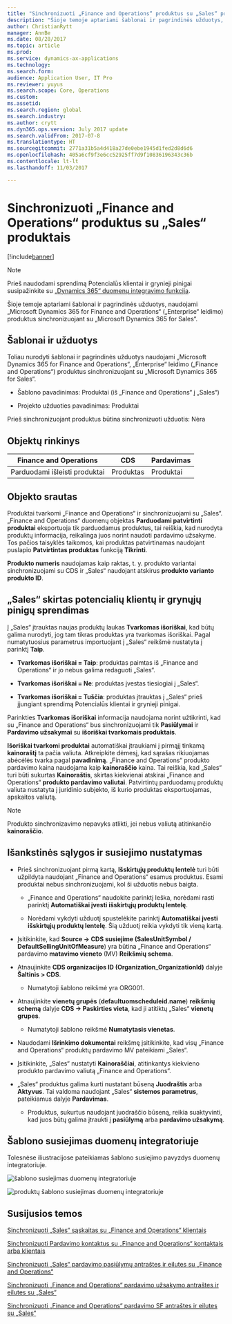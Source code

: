 ```yaml
---
title: "Sinchronizuoti „Finance and Operations“ produktus su „Sales“ produktais"
description: "Šioje temoje aptariami šablonai ir pagrindinės užduotys, naudojami „Microsoft Dynamics 365 for Finance and Operations“ („Enterprise“ leidimo) produktus sinchronizuojant su „Microsoft Dynamics 365 for Sales“."
author: ChristianRytt
manager: AnnBe
ms.date: 08/28/2017
ms.topic: article
ms.prod: 
ms.service: dynamics-ax-applications
ms.technology: 
ms.search.form: 
audience: Application User, IT Pro
ms.reviewer: yuyus
ms.search.scope: Core, Operations
ms.custom: 
ms.assetid: 
ms.search.region: global
ms.search.industry: 
ms.author: crytt
ms.dyn365.ops.version: July 2017 update
ms.search.validFrom: 2017-07-8
ms.translationtype: HT
ms.sourcegitcommit: 2771a31b5a4d418a27de0ebe1945d1fed2d8d6d6
ms.openlocfilehash: 405a6cf9f3e6cc52925ff7d9f10836196343c36b
ms.contentlocale: lt-lt
ms.lasthandoff: 11/03/2017

---
```


# <a name="synchronize-products-from-finance-and-operations-to-products-in-sales"></a>Sinchronizuoti „Finance and Operations“ produktus su „Sales“ produktais

[!include[banner](../includes/banner.md)]

> [!NOTE]
> Prieš naudodami sprendimą Potencialūs klientai ir grynieji pinigai susipažinkite su [„Dynamics 365“ duomenų integravimo funkcija](/common-data-service/entity-reference/dynamics-365-integration). 

Šioje temoje aptariami šablonai ir pagrindinės užduotys, naudojami „Microsoft Dynamics 365 for Finance and Operations“ („Enterprise“ leidimo) produktus sinchronizuojant su „Microsoft Dynamics 365 for Sales“.

## <a name="template-and-task"></a>Šablonai ir užduotys

Toliau nurodyti šablonai ir pagrindinės užduotys naudojami „Microsoft Dynamics 365 for Finance and Operations“, „Enterprise“ leidimo („Finance and Operations“) produktus sinchronizuojant su „Microsoft Dynamics 365 for Sales“.

-   Šablono pavadinimas: Produktai (iš „Finance and Operations“ į „Sales“)

-   Projekto užduoties pavadinimas: Produktai

Prieš sinchronizuojant produktus būtina sinchronizuoti užduotis: Nėra

## <a name="entity-set"></a>Objektų rinkinys

| **Finance and Operations** | **CDS** | **Pardavimas**  |
|----------------------------|---------|------------|
| Parduodami išleisti produktai | Produktas | Produktai   |

## <a name="entity-flow"></a>Objekto srautas

Produktai tvarkomi „Finance and Operations“ ir sinchronizuojami su „Sales“. „Finance and Operations“ duomenų objektas **Parduodami patvirtinti produktai** eksportuoja tik parduodamus produktus, tai reiškia, kad nurodyta produktų informacija, reikalinga juos norint naudoti pardavimo užsakyme. Tos pačios taisyklės taikomos, kai produktas patvirtinamas naudojant puslapio **Patvirtintas produktas** funkciją **Tikrinti**.

**Produkto numeris** naudojamas kaip raktas, t. y. produkto variantai sinchronizuojami su CDS ir „Sales“ naudojant atskirus **produkto varianto** **produkto ID**.

## <a name="prospect-to-cash-solution-for-sales"></a>„Sales“ skirtas potencialių klientų ir grynųjų pinigų sprendimas

Į „Sales“ įtrauktas naujas produktų laukas **Tvarkomas išoriškai**, kad būtų galima nurodyti, jog tam tikras produktas yra tvarkomas išoriškai. Pagal numatytuosius parametrus importuojant į „Sales“ reikšmė nustatyta į parinktį **Taip**.

-   **Tvarkomas išoriškai = Taip**: produktas paimtas iš „Finance and Operations“ ir jo nebus galima redaguoti „Sales“.

-   **Tvarkomas išoriškai = Ne**: produktas įvestas tiesiogiai į „Sales“.

-   **Tvarkomas išoriškai = Tuščia**: produktas įtrauktas į „Sales“ prieš įjungiant sprendimą Potencialūs klientai ir grynieji pinigai.

Parinkties **Tvarkomas išoriškai** informacija naudojama norint užtikrinti, kad su „Finance and Operations“ bus sinchronizuojami tik **Pasiūlymai** ir **Pardavimo užsakymai** su **išoriškai tvarkomais produktais**.

**Išoriškai tvarkomi produktai** automatiškai įtraukiami į pirmąjį tinkamą **kainoraštį** ta pačia valiuta. Atkreipkite dėmesį, kad sąrašas rikiuojamas abėcėlės tvarka pagal **pavadinimą**. „Finance and Operations“ produkto pardavimo kaina naudojama kaip **kainoraščio** kaina. Tai reiškia, kad „Sales“ turi būti sukurtas **Kainoraštis**, skirtas kiekvienai atskirai „Finance and Operations“ **produkto pardavimo valiutai**. Patvirtintų parduodamų produktų valiuta nustatyta į juridinio subjekto, iš kurio produktas eksportuojamas, apskaitos valiutą.

> [!NOTE]
> Produkto sinchronizavimo nepavyks atlikti, jei nebus valiutą atitinkančio **kainoraščio**.

## <a name="preconditions-and-mapping-setup"></a>Išankstinės sąlygos ir susiejimo nustatymas

-   Prieš sinchronizuojant pirmą kartą, **Išskirtųjų produktų lentelė** turi būti užpildyta naudojant „Finance and Operations“ esamus produktus. Esami produktai nebus sinchronizuojami, kol ši užduotis nebus baigta.

    -   „Finance and Operations“ naudokite parinktį Ieška, norėdami rasti parinktį **Automatiškai įvesti išskirtųjų produktų lentelę**.

    -   Norėdami vykdyti užduotį spustelėkite parinktį **Automatiškai įvesti išskirtųjų produktų lentelę**. Šią užduotį reikia vykdyti tik vieną kartą.

-   Įsitikinkite, kad **Source -\> CDS susiejime (SalesUnitSymbol / DefaultSellingUnitOfMeasure**) yra būtina „Finance and Operations“ pardavimo **matavimo vieneto** (MV) **Reikšmių schema**.

-   Atnaujinkite **CDS organizacijos ID (Organization_OrganizationId)** dalyje **Šaltinis \> CDS**.

    -   Numatytoji šablono reikšmė yra ORG001.

-   Atnaujinkite **vienetų grupės** (**defaultuomscheduleid.name**) **reikšmių schemą** dalyje **CDS -\> Paskirties vieta**, kad ji atitiktų „Sales“ **vienetų grupes**.

    -   Numatytoji šablono reikšmė **Numatytasis vienetas**.

-   Naudodami **Išrinkimo dokumentai** reikšmę įsitikinkite, kad visų „Finance and Operations“ produktų pardavimo MV pateikiami „Sales“.

-   Įsitikinkite, „Sales“ nustatyti **Kainoraščiai**, atitinkantys kiekvieno produkto pardavimo valiutą „Finance and Operations“.

-   „Sales“ produktus galima kurti nustatant būseną **Juodraštis** arba **Aktyvus**. Tai valdoma naudojant „Sales“ **sistemos parametrus**, pateikiamus dalyje **Pardavimas**.

    -   Produktus, sukurtus naudojant juodraščio būseną, reikia suaktyvinti, kad juos būtų galima įtraukti į **pasiūlymą** arba **pardavimo užsakymą**.

## <a name="template-mapping-in-data-integrator"></a>Šablono susiejimas duomenų integratoriuje

Tolesnėse iliustracijose pateikiamas šablono susiejimo pavyzdys duomenų integratoriuje.

![šablono susiejimas duomenų integratoriuje](./media/products-template-mapping-data-integrator-1.png)

![produktų šablono susiejimas duomenų integratoriuje](./media/products-template-mapping-data-integrator-2.png)

## <a name="related-topics"></a>Susijusios temos

[Sinchronizuoti „Sales“ sąskaitas su „Finance and Operations“ klientais](accounts-template-mapping.md)

[Sinchronizuoti Pardavimo kontaktus su „Finance and Operations“ kontaktais arba klientais](contacts-template-mapping.md)

[Sinchronizuoti „Sales“ pardavimo pasiūlymų antraštes ir eilutes su „Finance and Operations“](sales-quotation-template-mapping.md)

[Sinchronizuoti „Finance and Operations“ pardavimo užsakymo antraštes ir eilutes su „Sales“](sales-order-template-mapping.md)

[Sinchronizuoti „Finance and Operations“ pardavimo SF antraštes ir eilutes su „Sales“](sales-invoice-template-mapping.md)



